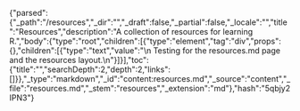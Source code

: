 {"parsed":{"_path":"/resources","_dir":"","_draft":false,"_partial":false,"_locale":"","title":"Resources","description":"A collection of resources for learning R.","body":{"type":"root","children":[{"type":"element","tag":"div","props":{},"children":[{"type":"text","value":"\n  Testing for the resources.md page and the resources layout.\n"}]}],"toc":{"title":"","searchDepth":2,"depth":2,"links":[]}},"_type":"markdown","_id":"content:resources.md","_source":"content","_file":"resources.md","_stem":"resources","_extension":"md"},"hash":"5qbjy2IPN3"}